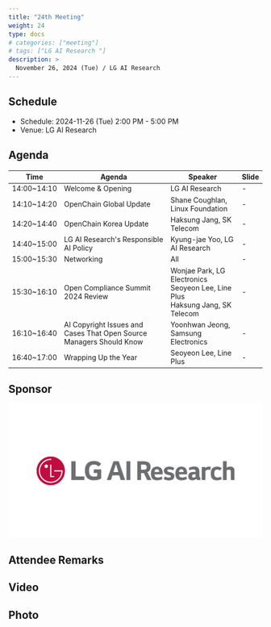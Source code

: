 ```yaml
---
title: "24th Meeting"
weight: 24
type: docs
# categories: ["meeting"]
# tags: ["LG AI Research "]
description: >
  November 26, 2024 (Tue) / LG AI Research
---
```


## Schedule

* Schedule: 2024-11-26 (Tue) 2:00 PM - 5:00 PM
* Venue: LG AI Research

## Agenda

| Time | Agenda | Speaker | Slide |
|----|-----------------|------|------|
| 14:00~14:10 | Welcome & Opening | LG AI Research | - |
| 14:10~14:20 | OpenChain Global Update | Shane Coughlan, Linux Foundation | - |
| 14:20~14:40 | OpenChain Korea Update |  Haksung Jang, SK Telecom | - |
| 14:40~15:00 | LG AI Research's Responsible AI Policy | Kyung-jae Yoo, LG AI Research | - |
| 15:00~15:30 | Networking | All | - |
| 15:30~16:10 | Open Compliance Summit 2024 Review | Wonjae Park, LG Electronics <br>  Seoyeon Lee, Line Plus <br> Haksung Jang, SK Telecom | - |
| 16:10~16:40 | AI Copyright Issues and Cases That Open Source Managers Should Know | Yoonhwan Jeong, Samsung Electronics | - |
| 16:40~17:00 | Wrapping Up the Year | Seoyeon Lee, Line Plus | - |

## Sponsor

![](./lgresearch.jpg)

## Attendee Remarks

## Video

## Photo